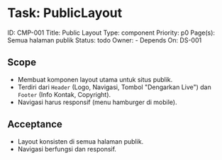 # Task: PublicLayout
ID: CMP-001
Title: Public Layout
Type: component
Priority: p0
Page(s): Semua halaman publik
Status: todo
Owner: -
Depends On: DS-001

## Scope
- Membuat komponen layout utama untuk situs publik.
- Terdiri dari `Header` (Logo, Navigasi, Tombol "Dengarkan Live") dan `Footer` (Info Kontak, Copyright).
- Navigasi harus responsif (menu hamburger di mobile).

## Acceptance
- Layout konsisten di semua halaman publik.
- Navigasi berfungsi dan responsif.
